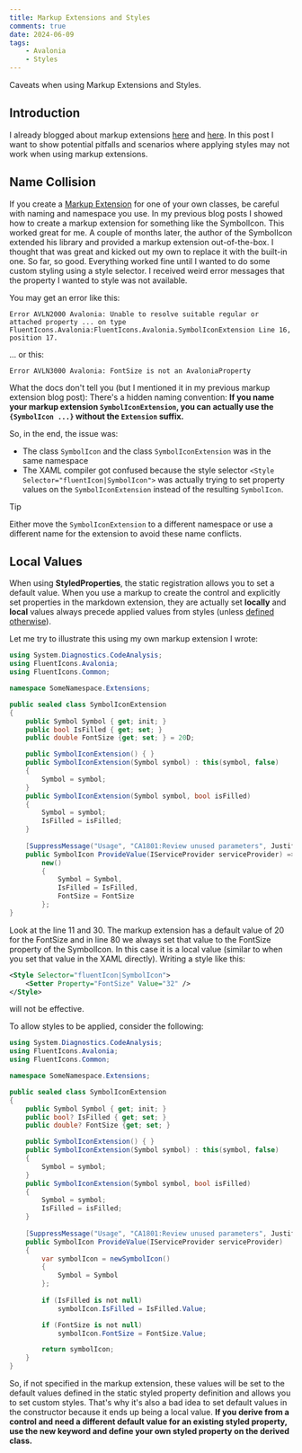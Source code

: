 ```yaml
---
title: Markup Extensions and Styles
comments: true
date: 2024-06-09
tags: 
    - Avalonia
    - Styles
---
```


Caveats when using Markup Extensions and Styles.


<!--more-->

## Introduction

I already blogged about markup extensions [here](/blog/2024/03/10/markup-extensions/) and [here](/blog/2024/05/01/lifecycle/). In this post I want to show potential pitfalls and scenarios where applying styles may not work when using markup extensions.

## Name Collision

If you create a [Markup Extension](https://docs.avaloniaui.net/docs/concepts/markupextensions#creating-markupextensions) for one of your own classes, be careful with naming and namespace you use. In my previous blog posts I showed how to create a markup extension for something like the SymbolIcon. This worked great for me. A couple of months later, the author of the SymbolIcon extended his library and provided a markup extension out-of-the-box. I thought that was great and kicked out my own to replace it with the built-in one. So far, so good. Everything worked fine until I wanted to do some custom styling using a style selector. I received weird error messages that the property I wanted to style was not available.

You may get an error like this:
```
Error AVLN2000 Avalonia: Unable to resolve suitable regular or attached property ... on type FluentIcons.Avalonia:FluentIcons.Avalonia.SymbolIconExtension Line 16, position 17.
```

... or this:
```
Error AVLN3000 Avalonia: FontSize is not an AvaloniaProperty
```

What the docs don't tell you (but I mentioned it in my previous markup extension blog post):
There's a hidden naming convention: **If you name your markup extension `SymbolIconExtension`, you can actually use the `{SymbolIcon ...}` without the `Extension` suffix.**

So, in the end, the issue was:
- The class `SymbolIcon` and the class `SymbolIconExtension` was in the same namespace
- The XAML compiler got confused because the style selector `<Style Selector="fluentIcon|SymbolIcon">` was actually trying to set property values on the `SymbolIconExtension` instead of the resulting `SymbolIcon`.

> [!TIP]
> Either move the `SymbolIconExtension` to a different namespace or use a different name for the extension to avoid these name conflicts.

## Local Values

When using **StyledProperties**, the static registration allows you to set a default value. When you use a markup to create the control and explicitly set properties in the markdown extension, they are actually set **locally** and **local** values always precede applied values from styles (unless [defined otherwise](https://docs.avaloniaui.net/docs/guides/styles-and-resources/setter-precedence)).

Let me try to illustrate this using my own markup extension I wrote:

```csharp {linenos=table}
using System.Diagnostics.CodeAnalysis;
using FluentIcons.Avalonia;
using FluentIcons.Common;

namespace SomeNamespace.Extensions;

public sealed class SymbolIconExtension
{
    public Symbol Symbol { get; init; }
    public bool IsFilled { get; set; }
    public double FontSize {get; set; } = 20D;

    public SymbolIconExtension() { }
    public SymbolIconExtension(Symbol symbol) : this(symbol, false)
    {
        Symbol = symbol;
    }
    public SymbolIconExtension(Symbol symbol, bool isFilled)
    {
        Symbol = symbol;
        IsFilled = isFilled;
    }
    
    [SuppressMessage("Usage", "CA1801:Review unused parameters", Justification = "Markup extension contract")]
    public SymbolIcon ProvideValue(IServiceProvider serviceProvider) =>
        new()
        {
            Symbol = Symbol,
            IsFilled = IsFilled,
            FontSize = FontSize
        };
}
```

Look at the line 11 and 30. The markup extension has a default value of 20 for the FontSize and in line 80 we always set that value to the FontSize property of the SymbolIcon. In this case it is a local value (similar to when you set that value in the XAML directly). Writing a style like this:

```xml
<Style Selector="fluentIcon|SymbolIcon">
    <Setter Property="FontSize" Value="32" />
</Style>
```

will not be effective.

To allow styles to be applied, consider the following:

```csharp {linenos=table}
using System.Diagnostics.CodeAnalysis;
using FluentIcons.Avalonia;
using FluentIcons.Common;

namespace SomeNamespace.Extensions;

public sealed class SymbolIconExtension
{
    public Symbol Symbol { get; init; }
    public bool? IsFilled { get; set; }
    public double? FontSize {get; set; }

    public SymbolIconExtension() { }
    public SymbolIconExtension(Symbol symbol) : this(symbol, false)
    {
        Symbol = symbol;
    }
    public SymbolIconExtension(Symbol symbol, bool isFilled)
    {
        Symbol = symbol;
        IsFilled = isFilled;
    }
    
    [SuppressMessage("Usage", "CA1801:Review unused parameters", Justification = "Markup extension contract")]
    public SymbolIcon ProvideValue(IServiceProvider serviceProvider)
    {
        var symbolIcon = newSymbolIcon()
        {
            Symbol = Symbol
        };
        
        if (IsFilled is not null)
            symbolIcon.IsFilled = IsFilled.Value;

        if (FontSize is not null)
            symbolIcon.FontSize = FontSize.Value;

        return symbolIcon;
    }
}
```

So, if not specified in the markup extension, these values will be set to the default values defined in the static styled property definition and allows you to set custom styles. That's why it's also a bad idea to set default values in the constructor because it ends up being a local value. **If you derive from a control and need a different default value for an existing styled property, use the new keyword and define your own styled property on the derived class.**